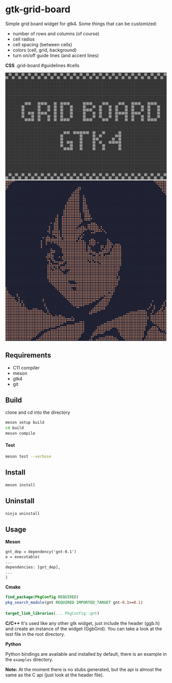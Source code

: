 # gtk-grid-board

Simple grid board widget for gtk4.
Some things that can be customized:

- number of rows and columns (of course)
- cell radius
- cell spacing (between cells)
- colors (cell, grid, background)
- turn on/off guide lines (and accent lines)

**CSS**
.grid-board
#guidelines
#cells

![Alt Text](screenshot.png)
![Alt Text](screenshot2.png)

## Requirements

- C11 compiler
- meson
- gtk4
- git

## Build

clone and cd into the directory

```bash
meson setup build
cd build
meson compile
```

#### Test

```bash
meson test --verbose
```

## Install

```bash
meson install
```

## Uninstall

```bash
ninja uninstall
```

## Usage

**Meson**

```meson
gnt_dep = dependency('gnt-0.1')
e = executable(
...
dependencies: [gnt_dep],
...
)
```

**Cmake**

```cmake
find_package(PkgConfig REQUIRED)
pkg_search_module(gnt REQUIRED IMPORTED_TARGET gnt-0.1>=0.1)

target_link_libraries(... PkgConfig::gnt)
```

**C/C++**
It's used like any other gtk widget, just include the header (ggb.h) and create an instance of the widget (GgbGrid). You can take a look at the test file in the root directory.

**Python**

Python bindings are available and installed by default, there is an example in the `examples` directory.

**Note:** At the moment there is no stubs generated, but the api is almost the same as the C api (just look at the header file).
